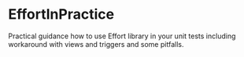 # EffortInPractice
Practical guidance how to use Effort library in your unit tests including workaround with views and triggers and some pitfalls.
